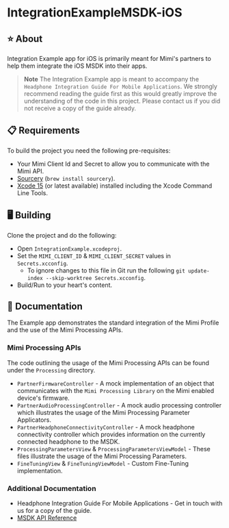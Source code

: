 # IntegrationExampleMSDK-iOS

## ⭐️ About
Integration Example app for iOS is primarily meant for Mimi's partners to help them integrate the iOS MSDK into their apps.

> **Note**
> The Integration Example app is meant to accompany the `Headphone Integration Guide For Mobile Applications`. We strongly recommend reading the guide first as this would greatly improve the understanding of the code in this project. Please contact us if you did not receive a copy of the guide already.

## 📋 Requirements

To build the project you need the following pre-requisites:
- Your Mimi Client Id and Secret to allow you to communicate with the Mimi API.
- [Sourcery](https://github.com/krzysztofzablocki/Sourcery) (`brew install sourcery`).
- [Xcode 15](https://apps.apple.com/gb/app/xcode/id497799835?mt=12) (or latest available) installed including the Xcode Command Line Tools.

## 🖥 Building

Clone the project and do the following:
- Open `IntegrationExample.xcodeproj`.
- Set the `MIMI_CLIENT_ID` & `MIMI_CLIENT_SECRET` values in `Secrets.xcconfig`.
   - To ignore changes to this file in Git run the following `git update-index --skip-worktree Secrets.xcconfig`.
- Build/Run to your heart's content.

## 📃 Documentation

The Example app demonstrates the standard integration of the Mimi Profile and the use of the Mimi Processing APIs.

### Mimi Processing APIs
The code outlining the usage of the Mimi Processing APIs can be found under the `Processing` directory.

- `PartnerFirmwareController` - A mock implementation of an object that communicates with the `Mimi Processing Library` on the Mimi enabled device's firmware.
- `PartnerAudioProcessingController` - A mock audio processing controller which illustrates the usage of the Mimi Processing Parameter Applicators.
- `PartnerHeadphoneConnectivityController` - A mock headphone connectivity controller which provides information on the currently connected headphone to the MSDK.
- `ProcessingParametersView` & `ProcessingParametersViewModel` - These files illustrate the usage of the Mimi Processing Parameters.
- `FineTuningView` & `FineTuningViewModel` - Custom Fine-Tuning implementation.

### Additional Documentation
- Headphone Integration Guide For Mobile Applications - Get in touch with us for a copy of the guide.
- [MSDK API Reference](https://mimihearingtechnologies.github.io/SDKDocs-iOS/master/)
